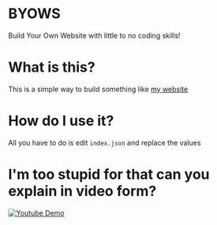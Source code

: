 # BYOWS
Build Your Own Website with little to no coding skills!
# What is this? 
This is a simple way to build something like <a href="https://frcat.win">my website</a>
# How do I use it?
All you have to do is edit <code>index.json</code> and replace the values
# I'm too stupid for that can you explain in video form?
[![Youtube Demo](http://img.youtube.com/vi/MlzD8GNMzSQ/0.jpg)](https://www.youtube-nocookie.com/embed/MlzD8GNMzSQ "BYOWS Demo")
